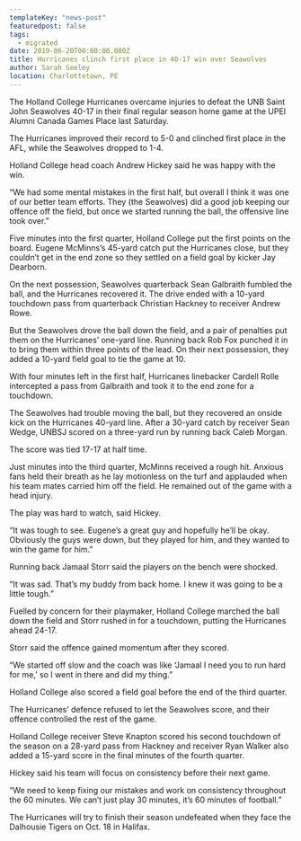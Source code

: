 ```yaml
---
templateKey: "news-post"
featuredpost: false
tags:
  - migrated
date: 2019-06-20T00:00:00.000Z
title: Hurricanes clinch first place in 40-17 win over Seawolves
author: Sarah Seeley
location: Charlottetown, PE
---
```


The Holland College Hurricanes overcame injuries to defeat the UNB Saint John Seawolves 40-17 in their final regular season home game at the UPEI Alumni Canada Games Place last Saturday.

The Hurricanes improved their record to 5-0 and clinched first place in the AFL, while the Seawolves dropped to 1-4.

Holland College head coach Andrew Hickey said he was happy with the win.

“We had some mental mistakes in the first half, but overall I think it was one of our better team efforts. They (the Seawolves) did a good job keeping our offence off the field, but once we started running the ball, the offensive line took over.”

Five minutes into the first quarter, Holland College put the first points on the board. Eugene McMinns’s 45-yard catch put the Hurricanes close, but they couldn’t get in the end zone so they settled on a field goal by kicker Jay Dearborn.

On the next possession, Seawolves quarterback Sean Galbraith fumbled the ball, and the Hurricanes recovered it. The drive ended with a 10-yard touchdown pass from quarterback Christian Hackney to receiver Andrew Rowe.

But the Seawolves drove the ball down the field, and a pair of penalties put them on the Hurricanes’ one-yard line. Running back Rob Fox punched it in to bring them within three points of the lead. On their next possession, they added a 10-yard field goal to tie the game at 10.

With four minutes left in the first half, Hurricanes linebacker Cardell Rolle intercepted a pass from Galbraith and took it to the end zone for a touchdown.

The Seawolves had trouble moving the ball, but they recovered an onside kick on the Hurricanes 40-yard line. After a 30-yard catch by receiver Sean Wedge, UNBSJ scored on a three-yard run by running back Caleb Morgan.

The score was tied 17-17 at half time.

Just minutes into the third quarter, McMinns received a rough hit. Anxious fans held their breath as he lay motionless on the turf and applauded when his team mates carried him off the field. He remained out of the game with a head injury.

The play was hard to watch, said Hickey.

“It was tough to see. Eugene’s a great guy and hopefully he’ll be okay. Obviously the guys were down, but they played for him, and they wanted to win the game for him.”

Running back Jamaal Storr said the players on the bench were shocked.

“It was sad. That’s my buddy from back home. I knew it was going to be a little tough.”

Fuelled by concern for their playmaker, Holland College marched the ball down the field and Storr rushed in for a touchdown, putting the Hurricanes ahead 24-17.

Storr said the offence gained momentum after they scored.

“We started off slow and the coach was like ‘Jamaal I need you to run hard for me,’ so I went in there and did my thing.”

Holland College also scored a field goal before the end of the third quarter.

The Hurricanes’ defence refused to let the Seawolves score, and their offence controlled the rest of the game.

Holland College receiver Steve Knapton scored his second touchdown of the season on a 28-yard pass from Hackney and receiver Ryan Walker also added a 15-yard score in the final minutes of the fourth quarter.

Hickey said his team will focus on consistency before their next game.

“We need to keep fixing our mistakes and work on consistency throughout the 60 minutes. We can’t just play 30 minutes, it’s 60 minutes of football.”

The Hurricanes will try to finish their season undefeated when they face the Dalhousie Tigers on Oct. 18 in Halifax.
